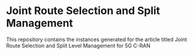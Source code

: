 # Joint Route Selection and Split Management
 This repository contains the instances generated for the article titled
 Joint Route Selection and Split Level Management for 5G C-RAN
